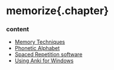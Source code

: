 ﻿
# memorize{.chapter}

### content

- [Memory Techniques](memory_techniques.md)
- [Phonetic Alphabet](phonetic_alphabet.md)
- [Spaced Repetition software](spaced_repetition.md)
- [Using Anki for Windows](using_anki_for_windows.md)

